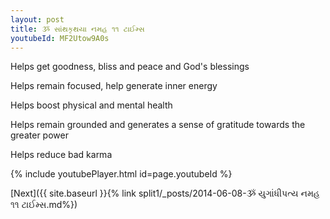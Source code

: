 ```yaml
---
layout: post
title: ૐ સાંથકૃથયા નમહ ૧૧ ટાઈમ્સ
youtubeId: MF2Utow9A0s
---
```

 
 
Helps get goodness, bliss and peace and God's blessings
 
Helps remain focused, help generate inner energy 
 
Helps boost physical and mental health 
 
Helps remain grounded and generates a sense of gratitude towards the greater power 
 
Helps reduce bad karma
 
 
 
 


{% include youtubePlayer.html id=page.youtubeId %}
 
[Next]({{ site.baseurl }}{% link  split1/_posts/2014-06-08-ૐ યુગાંધીપત્ય નમહ ૧૧ ટાઈમ્સ.md%})
 
